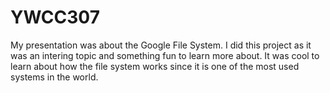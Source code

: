 # YWCC307

My presentation was about the Google File System. I did this project as it was an intering topic and something fun to learn more about. It was cool to learn about how the file system works since it is one of the most used systems in the world. 
